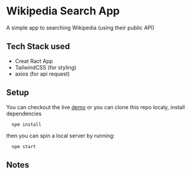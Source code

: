# Wikipedia Search App

A simple app to searching Wikipedia (using their public API)

## Tech Stack used
* Creat Ract App
* TailwindCSS (for styling)
* axios (for api request)

## Setup

You can checkout the live [demo](https://dani-wikipedia-search.netlify.app/)
or you can clone this repo localy, install dependencies  

```shell
  npm install
```
then you can spin a local server by running:

```shell
  npm start
```

## Notes
